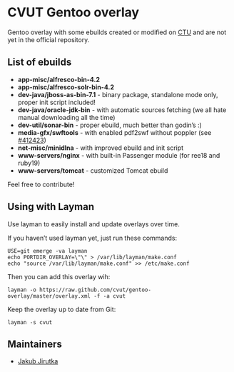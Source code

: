 CVUT Gentoo overlay
===================

Gentoo overlay with some ebuilds created or modified on [CTU](http://www.cvut.cz/) and are not yet in the official repository.


List of ebuilds
---------------

* **app-misc/alfresco-bin-4.2**
* **app-misc/alfresco-solr-bin-4.2**
* **dev-java/jboss-as-bin-7.1** - binary package, standalone mode only, proper init script included!
* **dev-java/oracle-jdk-bin** - with automatic sources fetching (we all hate manual downloading all the time)
* **dev-util/sonar-bin** - proper ebuild, much better than godin’s :)
* **media-gfx/swftools** - with enabled pdf2swf without poppler (see [#412423](https://bugs.gentoo.org/show_bug.cgi?id=412423))
* **net-misc/minidlna** - with improved ebuild and init script
* **www-servers/nginx** - with built-in Passenger module (for ree18 and ruby19)
* **www-servers/tomcat** - customized Tomcat ebuild

Feel free to contribute!


Using with Layman
-----------------

Use layman to easily install and update overlays over time.

If you haven’t used layman yet, just run these commands:

	USE=git emerge -va layman
	echo PORTDIR_OVERLAY=\"\" > /var/lib/layman/make.conf
	echo "source /var/lib/layman/make.conf" >> /etc/make.conf


Then you can add this overlay wih:

	layman -o https://raw.github.com/cvut/gentoo-overlay/master/overlay.xml -f -a cvut

Keep the overlay up to date from Git:

	layman -s cvut


Maintainers
-----------

* [Jakub Jirutka](mailto:jirutjak@fit.cvut.cz)
